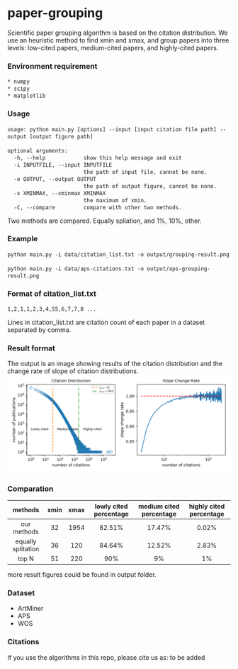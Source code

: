 # paper-grouping
Scientific paper grouping algorithm is based on the citation distribution. We use an heuristic method to find xmin and xmax, and group papers into three levels: low-cited papers, medium-cited papers, and highly-cited papers.

### Environment requirement

    * numpy
    * scipy
    * matplotlib


### Usage

	usage: python main.py [options] --input [input citation file path] --output [output figure path]

    optional arguments:
      -h, --help            show this help message and exit
      -i INPUTFILE, --input INPUTFILE
                            the path of input file, cannot be none.
      -o OUTPUT, --output OUTPUT
                            the path of output figure, cannot be none.
      -x XMINMAX, --xminmax XMINMAX
                            the maximum of xmin.
      -C, --compare         compare with other two methods.

Two methods are compared. Equally spliation, and 1%, 10%, other.


### Example

	python main.py -i data/citation_list.txt -o output/grouping-result.png

	python main.py -i data/aps-citations.txt -o output/aps-grouping-result.png

### Format of citation_list.txt

    1,2,1,1,2,3,4,55,6,7,7,8 ...

Lines in citation_list.txt are citation count of each paper in a dataset separated by comma.

### Result format
The output is an image showing results of the citation distribution and the change rate of slope of citation distributions.
![Grouping results of the demo](output/wos_all_result.png)

### Comparation

| methods   |      xmin      |  xmax | lowly cited percentage | medium cited percentage | highly cited percentage|
|:----------:|:-------------:|:------:|:------:|:------:|:------:|
| our methods |  32 | 1954 |82.51%|17.47%|0.02%|
| equally splitation |    36   |   120 |84.64%|12.52%|2.83%|
| top N | 51 |    220 |90%|9%|1%|


more result figures could be found in output folder.


### Dataset

  * ArtMiner
  * APS
  * WOS


### Citations
If you use the algorithms in this repo, please cite us as:
    to be added

